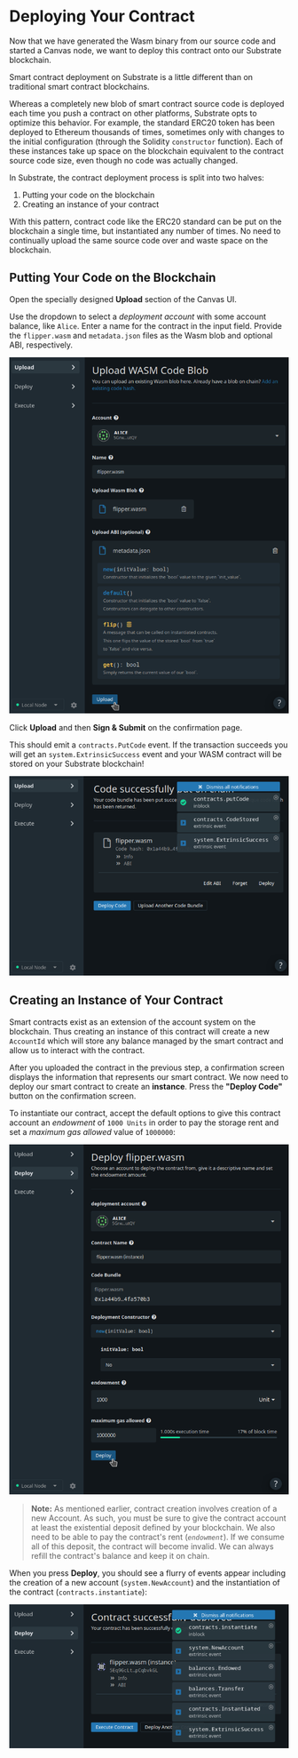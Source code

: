 Deploying Your Contract
===

Now that we have generated the Wasm binary from our source code and started a Canvas node, we want to deploy this contract onto our Substrate blockchain.

Smart contract deployment on Substrate is a little different than on traditional smart contract blockchains.

Whereas a completely new blob of smart contract source code is deployed each time you push a contract on other platforms, Substrate opts to optimize this behavior. For example, the standard ERC20 token has been deployed to Ethereum thousands of times, sometimes only with changes to the initial configuration (through the Solidity `constructor` function). Each of these instances take up space on the blockchain equivalent to the contract source code size, even though no code was actually changed.

In Substrate, the contract deployment process is split into two halves:

1. Putting your code on the blockchain
2. Creating an instance of your contract

With this pattern, contract code like the ERC20 standard can be put on the blockchain a single time, but instantiated any number of times. No need to continually upload the same source code over and waste space on the blockchain.

## Putting Your Code on the Blockchain

Open the specially designed **Upload** section of the Canvas UI.

Use the dropdown to select a _deployment account_ with some account balance, like `Alice`. Enter a name for the contract in the input field. Provide the `flipper.wasm` and `metadata.json` files as the Wasm blob and optional ABI, respectively.

![Contracts code page for deploying Flipper](./assets/flipper-code-page.png)

Click **Upload** and then **Sign & Submit** on the confirmation page.

This should emit a `contracts.PutCode` event. If the transaction succeeds you will get an `system.ExtrinsicSuccess` event and your WASM contract will be stored on your Substrate blockchain!

![An image of events from Flipper code upload](./assets/flipper-upload-events.png)

## Creating an Instance of Your Contract

Smart contracts exist as an extension of the account system on the blockchain. Thus creating an instance of this contract will create a new `AccountId` which will store any balance managed by the smart contract and allow us to interact with the contract.

After you uploaded the contract in the previous step, a confirmation screen displays the information that represents our smart contract. We now need to deploy our smart contract to create an **instance**. Press the **"Deploy Code"** button on the confirmation screen.

To instantiate our contract, accept the default options to give this contract account an _endowment_ of `1000 Units` in order to pay the storage rent and set a _maximum gas allowed_ value of `1000000`:

![An image of the Contracts Instance Page](./assets/flipper-instance-page.png)

> **Note:** As mentioned earlier, contract creation involves creation of a new Account. As such, you must be sure to give the contract account at least the existential deposit defined by your blockchain. We also need to be able to pay the contract's rent (_`endowment`_). If we consume all of this deposit, the contract will become invalid. We can always refill the contract's balance and keep it on chain.

When you press **Deploy**, you should see a flurry of events appear including the creation of a new account (`system.NewAccount`) and the instantiation of the contract (`contracts.instantiate`):

![An image of events from instantiation of Flipper](./assets/flipper-instance-events.png)
